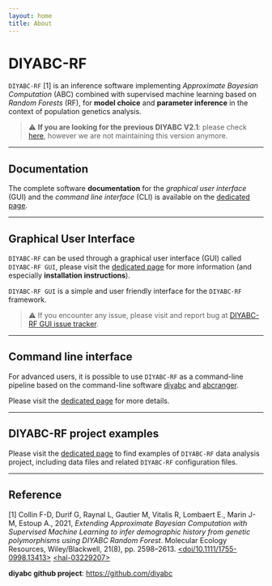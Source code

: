 ```yaml
---
layout: home
title: About
---
```


# DIYABC-RF

`DIYABC-RF` [1] is an inference software implementing 
*Approximate Bayesian Computation* (ABC) combined with 
supervised machine learning based on *Random Forests* (RF), 
for **model choice** and **parameter inference** in the context of 
population genetics analysis.

> :warning: **If you are looking for the previous DIYABC V2.1**: please check [here](/old), however we are not maintaining this version anymore.

---

## Documentation

The complete software **documentation** for the _graphical user interface_ (GUI) and the _command line interface_ (CLI) is available on the [dedicated page](/doc/).

---

## Graphical User Interface

`DIYABC-RF` can be used through a graphical user interface (GUI) called `DIYABC-RF GUI`, please visit the [dedicated page](/gui/) for more 
information (and especially **installation instructions**).

`DIYABC-RF GUI` is a simple and user friendly interface for the `DIYABC-RF` 
framework.

> :warning: If you encounter any issue, please visit and report bug at [DIYABC-RF GUI issue tracker](https://github.com/diyabc/diyabcGUI/issues).

---

## Command line interface

For advanced users, it is possible to use `DIYABC-RF` as a command-line 
pipeline based on the command-line software [diyabc](https://github.com/diyabc/diyabc) 
and [abcranger](https://github.com/diyabc/abcranger).

Please visit the [dedicated page](/cli/) for more details.

---

## DIYABC-RF project examples

Please visit the [dedicated page](/toy_examples/) to find examples of `DIYABC-RF` data analysis project, including data files and related `DIYABC-RF` configuration files.

---

## Reference

[1] Collin F-D, Durif G, Raynal L, Gautier M, Vitalis R, Lombaert E., Marin J-M, Estoup A., 2021, _Extending Approximate Bayesian Computation with Supervised Machine Learning to infer demographic history from genetic polymorphisms using DIYABC Random Forest_. Molecular Ecology Resources, Wiley/Blackwell, 21(8), pp. 2598–2613. [\<doi/10.1111/1755-0998.13413\>](https://dx.doi.org/10.1111/1755-0998.13413) [\<hal-03229207\>](https://hal.inrae.fr/hal-03229207)

**diyabc github project**: <https://github.com/diyabc>

